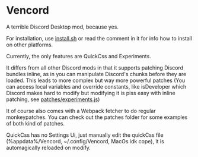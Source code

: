 # Vencord

A terrible Discord Desktop mod, because yes.

For installation, use [install.sh](install.sh) or read the comment in it for
info how to install on other platforms.

Currently, the only features are QuickCss and Experiments.

It differs from all other Discord mods in that it supports patching
Discord bundles inline, as in you can manipulate Discord's chunks before they
are loaded. This leads to more complex but way more powerful patches (You can
access local variables and override constants, like isDeveloper which Discord makes hard to modify but modifying it is piss easy with inline patching, see [patches/experiments.js](patches/experiments.js))

It of course also comes with a Webpack fetcher to do regular monkeypatches.
You can check out the patches folder for some examples of both kind of patches.

QuickCss has no Settings Ui, just manually edit the quickCss file (%appdata%/Vencord, ~/.config/Vencord, MacOs idk cope), it is automagically reloaded on modify.
